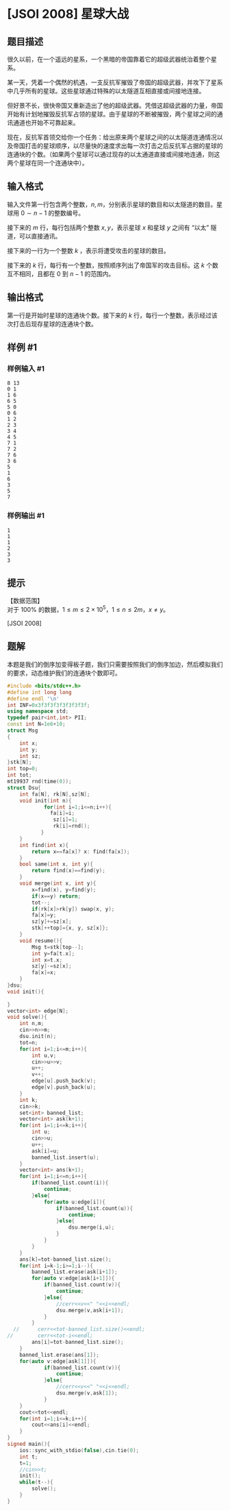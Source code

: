 # [JSOI 2008] 星球大战

## 题目描述

很久以前，在一个遥远的星系，一个黑暗的帝国靠着它的超级武器统治着整个星系。

某一天，凭着一个偶然的机遇，一支反抗军摧毁了帝国的超级武器，并攻下了星系中几乎所有的星球。这些星球通过特殊的以太隧道互相直接或间接地连接。

但好景不长，很快帝国又重新造出了他的超级武器。凭借这超级武器的力量，帝国开始有计划地摧毁反抗军占领的星球。由于星球的不断被摧毁，两个星球之间的通讯通道也开始不可靠起来。

现在，反抗军首领交给你一个任务：给出原来两个星球之间的以太隧道连通情况以及帝国打击的星球顺序，以尽量快的速度求出每一次打击之后反抗军占据的星球的连通块的个数。（如果两个星球可以通过现存的以太通道直接或间接地连通，则这两个星球在同一个连通块中）。

## 输入格式

输入文件第一行包含两个整数，$n,m$，分别表示星球的数目和以太隧道的数目。星球用 $0 \sim n-1$ 的整数编号。

接下来的 $m$ 行，每行包括两个整数 $x,y$，表示星球 $x$ 和星球 $y$ 之间有 “以太” 隧道，可以直接通讯。

接下来的一行为一个整数 $k$ ，表示将遭受攻击的星球的数目。

接下来的 $k$ 行，每行有一个整数，按照顺序列出了帝国军的攻击目标。这 $k$ 个数互不相同，且都在 $0$ 到 $n-1$ 的范围内。

## 输出格式

第一行是开始时星球的连通块个数。接下来的 $k$ 行，每行一个整数，表示经过该次打击后现存星球的连通块个数。

## 样例 #1

### 样例输入 #1

```
8 13
0 1
1 6
6 5
5 0
0 6
1 2
2 3
3 4
4 5
7 1
7 2
7 6
3 6
5
1
6
3
5
7
```

### 样例输出 #1

```
1
1
1
2
3
3
```

## 提示

【数据范围】  
对于 $100\%$ 的数据，$1\le m \le 2\times 10^5$，$1\le n \le 2m$，$x \neq y$。

[JSOI 2008]

## 题解
本题是我们的倒序加变得板子题，我们只需要按照我们的倒序加边，然后模拟我们的要求，动态维护我们的连通块个数即可。

```cpp
#include <bits/stdc++.h>
#define int long long
#define endl '\n'
int INF=0x3f3f3f3f3f3f3f3f;
using namespace std;
typedef pair<int,int> PII;
const int N=1e6+10;
struct Msg
{
    int x;
    int y;
    int sz;
}stk[N];
int top=0;
int tot;
mt19937 rnd(time(0));
struct Dsu{
    int fa[N], rk[N],sz[N];
    void init(int n){
            for(int i=1;i<=n;i++){
              fa[i]=i;
               sz[i]=1;
               rk[i]=rnd();
           }
    }
    int find(int x){
        return x==fa[x]? x: find(fa[x]);
    }
    bool same(int x, int y){
        return find(x)==find(y);
    }
    void merge(int x, int y){
        x=find(x), y=find(y);
        if(x==y) return;
        tot--;
        if(rk[x]>rk[y]) swap(x, y);
        fa[x]=y;
        sz[y]+=sz[x];
        stk[++top]={x, y, sz[x]};
    }
    void resume(){
        Msg t=stk[top--];
        int y=fa[t.x];
        int x=t.x;
        sz[y]-=sz[x];
        fa[x]=x;
    }
}dsu;
void init(){
    
}
vector<int> edge[N];
void solve(){
    int n,m;
    cin>>n>>m;
    dsu.init(n);
    tot=n;
    for(int i=1;i<=m;i++){
        int u,v;
        cin>>u>>v;
        u++;
        v++;
        edge[u].push_back(v);
        edge[v].push_back(u);
    }
    int k;
    cin>>k;
    set<int> banned_list;
    vector<int> ask(k+1);
    for(int i=1;i<=k;i++){
        int u;
        cin>>u;
        u++;
        ask[i]=u;
        banned_list.insert(u);
    }
    vector<int> ans(k+1);
    for(int i=1;i<=n;i++){
        if(banned_list.count(i)){
            continue;
        }else{
            for(auto u:edge[i]){
                if(banned_list.count(u)){
                    continue;
                }else{
                    dsu.merge(i,u);
                }
            }
        }
    }
    ans[k]=tot-banned_list.size();
    for(int i=k-1;i>=1;i--){
        banned_list.erase(ask[i+1]);
        for(auto v:edge[ask[i+1]]){
            if(banned_list.count(v)){
                continue;
            }else{
                //cerr<<v<<" "<<i<<endl;
                dsu.merge(v,ask[i+1]);
            }
        }
  //      cerr<<tot-banned_list.size()<<endl;
//        cerr<<tot-i<<endl;
        ans[i]=tot-banned_list.size();
    }
    banned_list.erase(ans[1]);
    for(auto v:edge[ask[1]]){
            if(banned_list.count(v)){
                continue;
            }else{
                //cerr<<v<<" "<<i<<endl;
                dsu.merge(v,ask[1]);
            }
    }
    cout<<tot<<endl;
    for(int i=1;i<=k;i++){
        cout<<ans[i]<<endl;
    }
}
signed main(){
    ios::sync_with_stdio(false),cin.tie(0);
    int t;
    t=1;
    //cin>>t;
    init();
    while(t--){
        solve();
    }
}
```